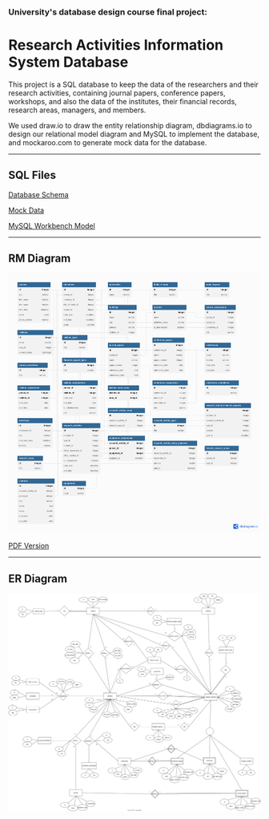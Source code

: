 ### University's database design course final project:
# Research Activities Information System Database

This project is a SQL database to keep the data of the researchers and their research activities, containing journal papers, conference papers, workshops, and also the data of the institutes, their financial records, research areas, managers, and members.

We used draw.io to draw the entity relationship diagram, dbdiagrams.io to design our relational model diagram and MySQL to implement the database, and mockaroo.com to generate mock data for the database.

---
## SQL Files
[Database Schema](db-schema.sql)

[Mock Data](db-data.sql)

[MySQL Workbench Model](db-model.mwb)

---
## RM Diagram
![RM Diagram](RMDiagram.png)

[PDF Version](RMDiagram.pdf)

---
## ER Diagram
![ER Diagram](ER-Diagram.svg)
